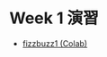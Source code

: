 # Week 1 演習

  - [fizzbuzz1 (Colab)](https://colab.research.google.com/drive/1x85MB8ZwBf0q23unLtbCIZ2WP15rkxGe?usp=sharing)
